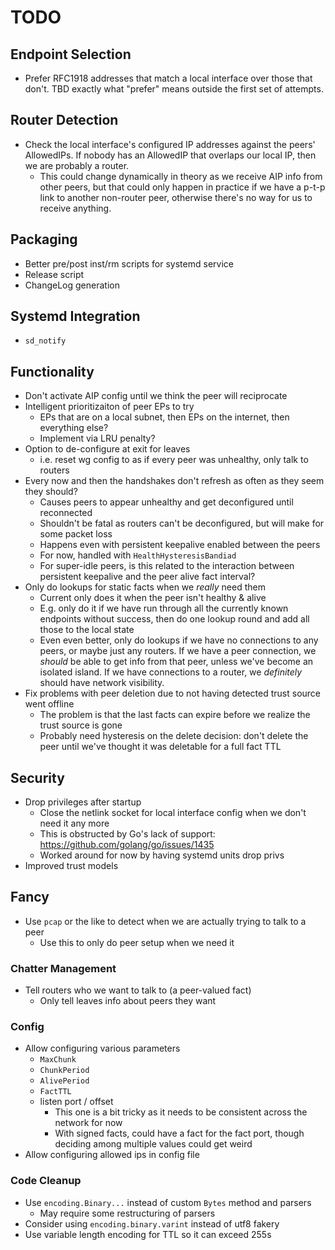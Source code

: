 # TODO

## Endpoint Selection

* Prefer RFC1918 addresses that match a local interface over those that
  don't. TBD exactly what "prefer" means outside the first set of attempts.

## Router Detection

* Check the local interface's configured IP addresses against the peers'
  AllowedIPs. If nobody has an AllowedIP that overlaps our local IP, then we
  are probably a router.
  * This could change dynamically in theory as we receive AIP info from other
    peers, but that could only happen in practice if we have a p-t-p link to
    another non-router peer, otherwise there's no way for us to receive anything.

## Packaging

* Better pre/post inst/rm scripts for systemd service
* Release script
* ChangeLog generation

## Systemd Integration

* `sd_notify`

## Functionality

* Don't activate AIP config until we think the peer will reciprocate
* Intelligent prioritizaiton of peer EPs to try
  * EPs that are on a local subnet, then EPs on the internet, then everything else?
  * Implement via LRU penalty?
* Option to de-configure at exit for leaves
  * i.e. reset wg config to as if every peer was unhealthy, only talk to routers
* Every now and then the handshakes don't refresh as often as they seem they should?
  * Causes peers to appear unhealthy and get deconfigured until reconnected
  * Shouldn't be fatal as routers can't be deconfigured, but will make for some packet loss
  * Happens even with persistent keepalive enabled between the peers
  * For now, handled with `HealthHysteresisBandiad`
  * For super-idle peers, is this related to the interaction between persistent keepalive
    and the peer alive fact interval?
* Only do lookups for static facts when we _really_ need them
  * Current only does it when the peer isn't healthy & alive
  * E.g. only do it if we have run through all the currently known endpoints
    without success, then do one lookup round and add all those to the local state
  * Even even better, only do lookups if we have no connections to any peers,
    or maybe just any routers. If we have a peer connection, we _should_ be able
    to get info from that peer, unless we've become an isolated island. If we
    have connections to a router, we _definitely_ should have network visibility.
* Fix problems with peer deletion due to not having detected trust source went offline
  * The problem is that the last facts can expire before we realize the trust source is gone
  * Probably need hysteresis on the delete decision: don't delete the peer until we've thought it was
    deletable for a full fact TTL

## Security

* Drop privileges after startup
  * Close the netlink socket for local interface config when we don't need it any more
  * This is obstructed by Go's lack of support:
    https://github.com/golang/go/issues/1435
  * Worked around for now by having systemd units drop privs
* Improved trust models

## Fancy

* Use `pcap` or the like to detect when we are actually trying to talk to a peer
  * Use this to only do peer setup when we need it

### Chatter Management

* Tell routers who we want to talk to (a peer-valued fact)
  * Only tell leaves info about peers they want

### Config

* Allow configuring various parameters
  * `MaxChunk`
  * `ChunkPeriod`
  * `AlivePeriod`
  * `FactTTL`
  * listen port / offset
    * This one is a bit tricky as it needs to be consistent across the network for now
    * With signed facts, could have a fact for the fact port,
      though deciding among multiple values could get weird
* Allow configuring allowed ips in config file

### Code Cleanup

* Use `encoding.Binary...` instead of custom `Bytes` method and parsers
  * May require some restructuring of parsers
* Consider using `encoding.binary.varint` instead of utf8 fakery
* Use variable length encoding for TTL so it can exceed 255s
